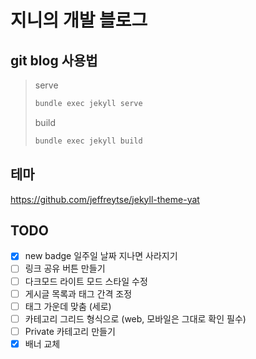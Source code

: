 # 지니의 개발 블로그

## git blog 사용법

> serve
>
> ```bash
> bundle exec jekyll serve
>```
>
> build
>
> ```bash
> bundle exec jekyll build
> ```

## 테마

<https://github.com/jeffreytse/jekyll-theme-yat>

## TODO

- [X] new badge 일주일 날짜 지나면 사라지기
- [ ] 링크 공유 버튼 만들기
- [ ] 다크모드 라이트 모드 스타일 수정
- [ ] 게시글 목록과 태그 간격 조정
- [ ] 태그 가운데 맞춤 (세로)
- [ ] 카테고리 그리드 형식으로 (web, 모바일은 그대로 확인 필수)
- [ ] Private 카테고리 만들기
- [X] 배너 교체
